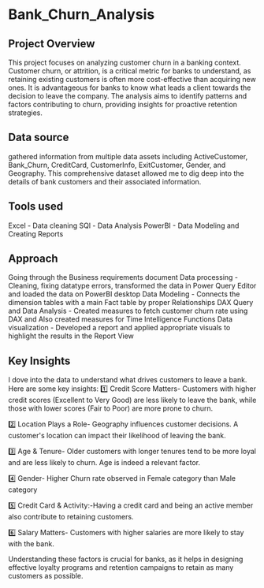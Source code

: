# Bank_Churn_Analysis

Project Overview 
-
This project focuses on analyzing customer churn in a banking context. Customer churn, or attrition, is a critical metric for banks to understand, as retaining existing customers is often more cost-effective than acquiring new ones. It is advantageous for banks to know what leads a client towards the decision to leave the company. The analysis aims to identify patterns and factors contributing to churn, providing insights for proactive retention strategies.

Data source 
-

gathered information from multiple data assets including ActiveCustomer, Bank_Churn, CreditCard, CustomerInfo, ExitCustomer, Gender, and Geography. This comprehensive dataset allowed me to dig deep into the details of bank customers and their associated information.

Tools used 
-

Excel - Data cleaning
SQl - Data Analysis
PowerBI - Data Modeling and Creating Reports

Approach 
-
Going through the Business requirements document
Data processing - Cleaning, fixing datatype errors, transformed the data in Power Query Editor and loaded the data on PowerBI desktop
Data Modeling - Connects the dimension tables with a main Fact table by proper Relationships
DAX Query and Data Analysis - Created measures to fetch customer churn rate using DAX and Also created measures for Time Intelligence Functions
Data visualization - Developed a report and applied appropriate visuals to highlight the results in the Report View

﻿﻿Key Insights
  -
I dove into the data to understand what drives customers to leave a bank. Here are some key insights:
1️⃣ Credit Score Matters- Customers with higher credit scores (Excellent to Very Good) are less likely to leave the bank, while those with lower scores (Fair to Poor) are more prone to churn.

2️⃣ Location Plays a Role- Geography influences customer decisions. A customer's location can impact their likelihood of leaving the bank.

3️⃣ Age & Tenure- Older customers with longer tenures tend to be more loyal and are less likely to churn. Age is indeed a relevant factor.

4️⃣ Gender- Higher Churn rate observed in Female category than Male category

5️⃣ Credit Card & Activity:-Having a credit card and being an active member also contribute to retaining customers.

6️⃣ Salary Matters- Customers with higher salaries are more likely to stay with the bank.

Understanding these factors is crucial for banks, as it helps in designing effective loyalty programs and retention campaigns to retain as many customers as possible.
